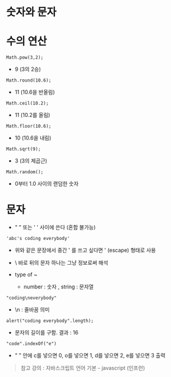 숫자와 문자
===========
# 수의 연산
```
Math.pow(3,2);
```
*  9 (3의 2승)   
```
Math.round(10.6);
```
* 11 (10.6을 반올림)   
```
Math.ceil(10.2);
```
* 11 (10.2를 올림)   
```
Math.floor(10.6);
```
* 10 (10.6을 내림)
```
Math.sqrt(9);
```
* 3 (3의 제곱근)
```
Math.random();
```
* 0부터 1.0 사이의 랜덤한 숫자

# 문자
* " " 또는 ' ' 사이에 쓴다 (혼합 불가능)
```
'abc's coding everybody'
```
* 위와 같은 문장에서 중간 ' 를 쓰고 싶다면 \' (escape) 형태로 사용
* \ 바로 뒤의 문자 하나는 그냥 정보로써 해석   
   
* type of ~
  * number : 숫자 , string : 문자열   
    
```
"coding\neverybody"
```
* \n : 줄바꿈 의미
```
alert("coding everybody".length);
```
* 문자의 길이를 구함. 결과 : 16
```
"code".indexOf("e")
```
* " " 안에 c를 넣으면 0, o를 넣으면 1, d를 넣으면 2, e를 넣으면 3 출력

> 참고 강의 : 자바스크립트 언어 기본 - javascript (인프런)
